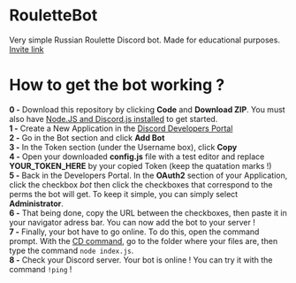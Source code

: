 # RouletteBot
Very simple Russian Roulette Discord bot. Made for educational purposes.<br>
[Invite link](https://discord.com/api/oauth2/authorize?client_id=728248054657974352&permissions=402766934&scope=bot)

# How to get the bot working ?<br/>
**0 -** Download this repository by clicking **Code** and **Download ZIP**. You must also have [Node.JS and Discord.js installed](https://discordjs.guide/preparations/) to get started.<br/>
**1 -** Create a New Application in the [Discord Developers Portal](https://discord.com/developers/applications)<br/>
**2 -** Go in the Bot section and click **Add Bot**<br/>
**3 -** In the Token section (under the Username box), click **Copy**<br/>
**4 -** Open your downloaded **config.js** file with a test editor and replace **YOUR_TOKEN_HERE** by your copied Token (keep the quatation marks !)<br/>
**5 -** Back in the Developers Portal. In the **OAuth2** section of your Application, click the checkbox *bot* then click the checkboxes that correspond to the perms the bot will get. To keep it simple, you can simply select **Administrator**.<br/>
**6 -** That being done, copy the URL between the checkboxes, then paste it in your navigator adress bar. You can now add the bot to your server !<br/>
**7 -** Finally, your bot have to go online. To do this, open the command prompt. With the [CD command](https://www.techwalla.com/articles/how-to-use-quotcdquot-command-in-command-prompt-window), go to the folder where your files are, then type the command `node index.js`.<br/>
**8 -** Check your Discord server. Your bot is online ! You can try it with the command `!ping` !<br/>
